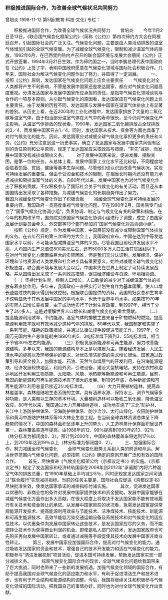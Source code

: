 ### 积极推进国际合作，为改善全球气候状况共同努力
曾培炎
1998-11-12
第5版(教育·科技·文化)
专栏：

　　积极推进国际合作，为改善全球气候状况共同努力
　　曾培炎
　　今年11月2日至13日，《联合国气候变化框架公约》（简称《公约》）第四次缔约方大会在阿根廷召开，引起国际社会的广泛关注。气候变化问题，主要是由人类活动排放的温室气体增加引起的全球气候变暖。为了减缓全球气候变化，限制和减少温室气体的排放，1992年6月，在巴西里约热内卢召开的联合国环境与发展大会期间《公约》正式开放签署，1994年3月21日生效。作为缔约国之一，当时李鹏总理代表中国政府在《公约》上签了字，表明中国政府愿意在气候变化领域与国际社会积极合作。几年来，国际社会为解决气候变化问题作出了努力，并取得了一定进展。
　　一、按照《公约》原则，发达国家在气候变化问题上应负主要责任
　　气候变化对全人类都将产生不利影响，不管是发展中国家还是发达国家，都应对气候变化问题高度重视。分清发达国家与发展中国家所应承担的责任，是指导气候变化领域谈判与合作的一项基本原则。从引起气候变化的原因看，发达国家应在气候变化问题上负主要责任。由于发展的历程不同，发达国家与发展中国家在温室气体排放上有显著的差别。从历史上看，在近200年的工业化进程中，发达国家排放了大量的二氧化碳等温室气体，由于相当部分温室气体在大气中的寿命很长，至今仍对气候变化产生影响。从温室气体排放的现状看，1990年，发达国家二氧化碳排放占全球排放的3／4，而发展中国家只占1／4。同时，发达国家从技术、资金等方面也具备了对付气候变化的能力。因此，发达国家应对减缓全球气候变化承担更多的责任和义务。《公约》充分注意到这一历史事实，确立了发达国家与发展中国家共同但有区别的责任原则和公平原则，规定了发达国家应采取政策与措施，“率先”减排，而发展中国家没有减排或限排义务。
　　对于发展中国家来说，促进发展、摆脱贫困，是第一位的任务。从总体上看，发展中国家工业化水平还比较低，不同程度地面临着饥饿、贫困、健康等基本生存问题。尽管他们也认识到改善气候状况，实现可持续发展的重要性，但由于受资金和技术的限制，在相当长时期内还没有能力承担减排和限排温室气体的义务。自80年代以来，发展中国家也为对付气候变化作出了积极的贡献。不仅积极参与了国际社会关于气候变化的有关活动，而且还从本国国情出发采取了各种措施，为减缓气候变化的长期趋势作出了努力。
　　二、我国为减缓全球气候变化作出了积极贡献
　　减缓全球气候变化是可持续发展的重要内容。我国政府一贯高度重视气候变化问题。早在1990年2月，国务院专门成立了“国家气候变化协调小组”，负责协调、制定与气候变化有关的政策和措施。在今年的机构改革中，国务院对原国家气候变化协调小组进行了调整，成立了由国家发展计划委员会牵头，外交部等13个部门参加的“国家气候变化对策协调小组”。
　　按照《公约》规定，作为发展中国家，中国目前没有减少或限制温室气体排放的义务。在去年召开的第三次缔约方大会上，我国政府宣布，中国在达到中等发达国家水平以前，不可能承担减排温室气体的义务。尽管我国目前经济发展水平不高，人均国内生产总值仅800美元左右，还有5000多万人口生活在贫困线以下，在对付气候变化方面面临巨大的实际困难，但是我们充分认识到，发展经济、保护环境和节约资源对人类发展和社会进步具有重要意义，始终对减缓全球气候变化持积极态度。联合国环境与发展大会以后，中国率先在世界上制定了可持续发展战略，并从国情出发采取了一系列政策措施，促进经济建设与资源、环境相协调。
　　（一）坚持计划生育，控制人口增长。人口数量的减少对于减缓温室气体的排放有着直接作用。多年来，我国政府一直把实行计划生育作为基本国策，使人口增长速度过快的势头得到有效控制。根据联合国提供的资料，我国的妇女总和生育率不仅明显低于其他发展中国家的平均水平，也低于世界平均水平。如果按1970年的实际人口增长率推算，由于成功地实行了计划生育政策，到1997年，相当于少生了3亿多人。这是对缓解世界人口增长和减缓气候变化的重大贡献。
　　（二）提高能源利用效率，节约能源。温室气体的排放主要来自于矿物燃料的燃烧。提高能源利用效率就可有效地减少这种气体的排放。80年代以来，我国制定和实施了一系列节能、降耗的政策措施，并通过法律法规手段促进节能工作。1997年，全国万元国内生产总值能耗由1990年的5．3吨标准煤下降到3．55吨标准煤，相当于节省30％左右的能源。
　　（三）积极发展新能源和可再生能源，努力改善能源结构。多年以来，我国的能源结构基本上是以煤炭为主。随着经济发展、人民生活水平的提高以及环境保护的要求，对优质清洁能源的需求增长很快。国家通过政策引导和资金投入，加强水能、石油、天然气和煤层气的开发利用，在沿海能源短缺、经济发展较快地区，利用外资，引进设备，建设大型核电站，支持在农村和边远地区开发利用生物质能、太阳能、风能、地热能等新能源和可再生能源。目前，我国的新能源和可再生能源技术有了很大的发展。到1995年底，各种新能源和可再生能源年利用总量已接近3亿吨标准煤。
　　（四）大力开展植树造林，提高森林覆盖率。森林是陆地生态系统的主体，具有涵养水源、保持水土、调节气候等多种功能，是人类赖以生存的基本环境。大量植树造林可以吸收二氧化碳，降低温室效应。80年代以来，我国通过大力开展植树造林，成功地实施了“三北”防护林、长江中上游防护林体系、沿海防护林体系、防沙治沙、太行山绿化、农田防护林体系和黄河中游防护林体系等10大林业生态工程。在当前全球森林资源总体呈下降趋势的情况下，中国的森林面积呈逐年上升的势头，人工造林累计保存面积居世界第一。森林覆盖率逐年提高，由1988年的12．98％提高到1993年的13．92％（林分标准为郁闭度0．3）。预计到2000年，中国的森林覆盖率将达到17％以上，到2010年达到19％以上（林分标准为郁闭度0．2）。
　　三、加强国际合作，努力减缓全球气候变化
　　全球气候变化趋势关系到人类的前途和命运。解决世界范围内气候变化问题，必须按照《公约》确定的原则开展广泛和有效的国际合作。
　　首先，尽快推进《气候变化框架公约〈京都议定书〉》的实施。《京都议定书》规定了发达国家和经济转轨国家在2008年到2012年“承诺期”内将六种温室气体的排放总量，在1990年基础上平均减少5％，同时还规定发达国家之间可通过“联合履行”实现减排指标。当前的任务主要是，国际社会应促进《京都议定书》尽快批准生效，使发达国家承诺的减排指标付诸实施。
　　其次，促进发达国家以优惠的、非商业性的条件对发展中国家提供技术和资金援助。发展中国家能够在减缓气候变化方面作出多大贡献，在很大程度上将取决于发达国家能不能有效地履行有关技术和资金转让的承诺。从发展中国家目前的状况看，急需发达国家提供常规能源开发技术、提高能源利用效率与节能技术、洁净煤技术、核能技术、新能源和可再生能源技术、高效节能低污染交通运输设备及系统技术和对气候变化的适应性技术。以优惠条件向发展中国家转让这些技术，是发达国家应尽的义务，而不能把转让技术作为获得商业利润的机会。即使是私人部门的技术，发达国家政府也可先购买再向发展中国家转让，或者通过减税等手段促使其技术向发展中国家非商业性转让。
　　第三，发展中国家应加强国际合作，提高对付气候变化的能力。通过吸收发达国家的资金和技术，增强自己的技术开发能力和适应气候变化的能力。积极参与“清洁发展机制”项目活动，促进本国可持续发展，帮助发达国家实现一部分减排义务。
　　综观气候变化国际合作的现状，全球气候变化问题给我国带来了巨大挑战，同时也带来了一些新的发展机遇。加强气候变化领域的国际合作，有助于提高我国对全球气候变化的适应能力和水平，有利于促进清洁生产和技术进步，也有利于产业结构和能源结构的调整。今后，我国将继续关注和积极参与气候变化领域的国际活动，把我国自己的事情办好，同时也为对付全球气候变化作出贡献。
